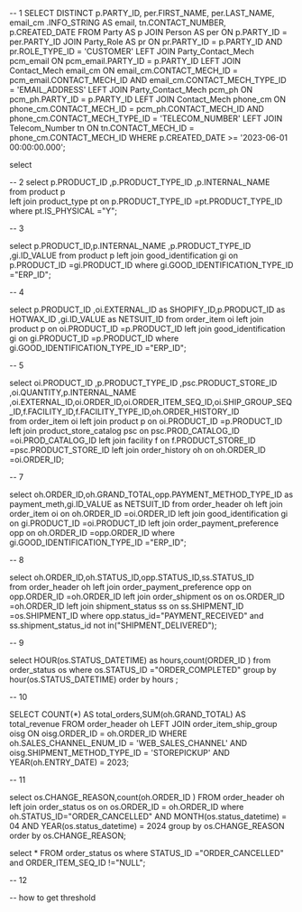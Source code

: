 -- 1
SELECT DISTINCT
    p.PARTY_ID,
    per.FIRST_NAME,
    per.LAST_NAME,
    email_cm .INFO_STRING AS email, 
    tn.CONTACT_NUMBER,
    p.CREATED_DATE
FROM Party AS p
JOIN Person AS per ON p.PARTY_ID = per.PARTY_ID
JOIN Party_Role AS pr ON pr.PARTY_ID = p.PARTY_ID AND pr.ROLE_TYPE_ID = 'CUSTOMER'
LEFT JOIN Party_Contact_Mech pcm_email ON pcm_email.PARTY_ID = p.PARTY_ID
LEFT JOIN Contact_Mech email_cm ON email_cm.CONTACT_MECH_ID = pcm_email.CONTACT_MECH_ID AND email_cm.CONTACT_MECH_TYPE_ID = 'EMAIL_ADDRESS'
LEFT JOIN Party_Contact_Mech pcm_ph ON pcm_ph.PARTY_ID = p.PARTY_ID
LEFT JOIN Contact_Mech phone_cm ON phone_cm.CONTACT_MECH_ID = pcm_ph.CONTACT_MECH_ID AND phone_cm.CONTACT_MECH_TYPE_ID = 'TELECOM_NUMBER'
LEFT JOIN Telecom_Number tn ON tn.CONTACT_MECH_ID = phone_cm.CONTACT_MECH_ID
WHERE
    p.CREATED_DATE >= '2023-06-01 00:00:00.000';
    


select

-- 2
select p.PRODUCT_ID ,p.PRODUCT_TYPE_ID ,p.INTERNAL_NAME  
from product p   
left join product_type pt on p.PRODUCT_TYPE_ID =pt.PRODUCT_TYPE_ID
where pt.IS_PHYSICAL ="Y";


-- 3


select p.PRODUCT_ID,p.INTERNAL_NAME ,p.PRODUCT_TYPE_ID ,gi.ID_VALUE 
from product p
left join good_identification gi  on p.PRODUCT_ID =gi.PRODUCT_ID
where gi.GOOD_IDENTIFICATION_TYPE_ID ="ERP_ID";




-- 4

select p.PRODUCT_ID ,oi.EXTERNAL_ID as SHOPIFY_ID,p.PRODUCT_ID as HOTWAX_ID ,gi.ID_VALUE as NETSUIT_ID
from order_item oi 
left join product p  on oi.PRODUCT_ID =p.PRODUCT_ID
left join good_identification gi  on gi.PRODUCT_ID =p.PRODUCT_ID
where gi.GOOD_IDENTIFICATION_TYPE_ID ="ERP_ID";


-- 5

  select oi.PRODUCT_ID ,p.PRODUCT_TYPE_ID ,psc.PRODUCT_STORE_ID ,oi.QUANTITY,p.INTERNAL_NAME
         ,oi.EXTERNAL_ID,oi.ORDER_ID,oi.ORDER_ITEM_SEQ_ID,oi.SHIP_GROUP_SEQ_ID,f.FACILITY_ID,f.FACILITY_TYPE_ID,oh.ORDER_HISTORY_ID  
   from order_item oi 
   left join product p on oi.PRODUCT_ID =p.PRODUCT_ID
   left join product_store_catalog psc  on psc.PROD_CATALOG_ID =oi.PROD_CATALOG_ID
   left join facility f  on f.PRODUCT_STORE_ID =psc.PRODUCT_STORE_ID
   left join order_history oh on oh.ORDER_ID =oi.ORDER_ID;
  
--   7
  
  select oh.ORDER_ID,oh.GRAND_TOTAL,opp.PAYMENT_METHOD_TYPE_ID as payment_meth,gi.ID_VALUE as NETSUIT_ID
  from order_header oh 
  left join order_item oi on oh.ORDER_ID =oi.ORDER_ID
  left join good_identification gi on gi.PRODUCT_ID =oi.PRODUCT_ID
  left join order_payment_preference opp on oh.ORDER_ID =opp.ORDER_ID 
  where gi.GOOD_IDENTIFICATION_TYPE_ID ="ERP_ID";
  
  
  
  
--  8
  

select oh.ORDER_ID,oh.STATUS_ID,opp.STATUS_ID,ss.STATUS_ID  
from order_header oh 
left join order_payment_preference opp on opp.ORDER_ID =oh.ORDER_ID
left join order_shipment os on os.ORDER_ID =oh.ORDER_ID
left join shipment_status ss on ss.SHIPMENT_ID =os.SHIPMENT_ID
where opp.status_id="PAYMENT_RECEIVED" and ss.shipment_status_id not in("SHIPMENT_DELIVERED");



-- 9

select HOUR(os.STATUS_DATETIME) as hours,count(ORDER_ID )
from order_status os 
where os.STATUS_ID ="ORDER_COMPLETED"
group by hour(os.STATUS_DATETIME)
order by hours ;


-- 10


SELECT  COUNT(*) AS total_orders,SUM(oh.GRAND_TOTAL) AS total_revenue
FROM order_header oh
LEFT JOIN order_item_ship_group oisg ON oisg.ORDER_ID = oh.ORDER_ID
WHERE  
    oh.SALES_CHANNEL_ENUM_ID = 'WEB_SALES_CHANNEL'
    AND oisg.SHIPMENT_METHOD_TYPE_ID = 'STOREPICKUP'
    AND YEAR(oh.ENTRY_DATE) = 2023;

-- 11

select os.CHANGE_REASON,count(oh.ORDER_ID )
FROM order_header oh 
left join order_status os on os.ORDER_ID = oh.ORDER_ID 
where oh.STATUS_ID="ORDER_CANCELLED" AND MONTH(os.status_datetime) = 04
    AND YEAR(os.status_datetime) = 2024
group by os.CHANGE_REASON 
order by  os.CHANGE_REASON; 
    


select *
FROM order_status os 
where STATUS_ID ="ORDER_CANCELLED" and ORDER_ITEM_SEQ_ID !="NULL";


-- 12

-- how to get threshold


